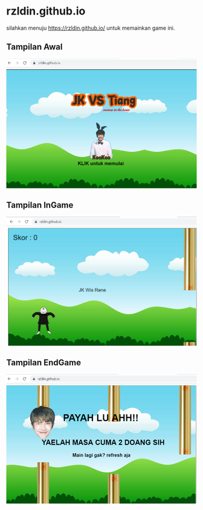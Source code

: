 # rzldin.github.io
silahkan menuju https://rzldin.github.io/ untuk memainkan game ini.

## Tampilan Awal
![TestPhoto](https://github.com/rzldin/rzldin.github.io/blob/master/img/gmbr1.png)

## Tampilan InGame
![TestPhoto](https://github.com/rzldin/rzldin.github.io/blob/master/img/gmbr2.png)

## Tampilan EndGame
![TestPhoto](https://github.com/rzldin/rzldin.github.io/blob/master/img/gmbr3.png)

